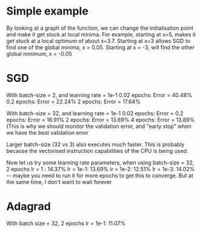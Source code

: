 Simple example
==

By looking at a graph of the function, we can change the initialisation point and make it get stuck at local minima. For example, starting at x=5, makes it get stuck at a local optimum of about x=3.7. Starting at x=3 allows SGD to find one of the global minima, x = 0.05. Starting at x = -3, will find the other global minimum, x = -0.05

SGD
==

With batch-size = 2, and learning rate = 1e-1
0.02 epochs: Error = 40.48%
0.2 epochs: Error = 22.24%
2 epochs: Error = 17.64%

With batch-size = 32, and learning rate = 1e-1
0.02 epochs: Error = 
0.2 epochs: Error = 16.91%
2 epochs: Error = 13.69%
4 epochs: Error = 13.89% (This is why we should monitor the validation error, and "early stop" when we have the best validation error

Larger batch-size (32 vs 3) also executes much faster. This is probably because the vectorised instruction capabilities of the CPU is being used.

Now let us try some learning rate parameters, when using
batch-size = 32, 2 epochs
lr = 1   : 14.37%
lr = 1e-1: 13.69%
lr = 1e-2: 12.51%
lr = 1e-3: 14.02% -- maybe you need to run it for more epochs to get this to converge. But at the same time, I don't want to wait forever


Adagrad
==

With batch size = 32, 2 epochs
lr = 1e-1: 11.07%
